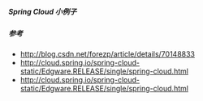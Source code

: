 ##### Spring Cloud 小例子

##### 参考
  - <http://blog.csdn.net/forezp/article/details/70148833>
  - <http://cloud.spring.io/spring-cloud-static/Edgware.RELEASE/single/spring-cloud.html>
  - <http://cloud.spring.io/spring-cloud-static/Edgware.RELEASE/single/spring-cloud.html>
